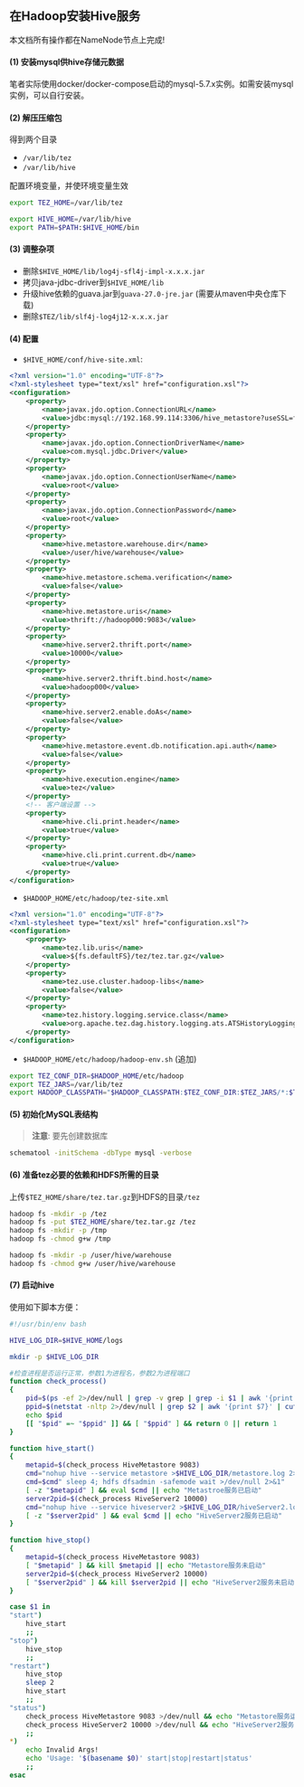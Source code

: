 ## 在Hadoop安装Hive服务

本文档所有操作都在NameNode节点上完成!

#### (1) 安装mysql供hive存储元数据

笔者实际使用docker/docker-compose启动的mysql-5.7.x实例。如需安装mysql实例，可以自行安装。

#### (2) 解压压缩包

得到两个目录

* `/var/lib/tez`
* `/var/lib/hive`

配置环境变量，并使环境变量生效

```bash
export TEZ_HOME=/var/lib/tez

export HIVE_HOME=/var/lib/hive
export PATH=$PATH:$HIVE_HOME/bin
```

#### (3) 调整杂项

* 删除`$HIVE_HOME/lib/log4j-sfl4j-impl-x.x.x.jar`
* 拷贝java-jdbc-driver到`$HIVE_HOME/lib`
* 升级hive依赖的guava.jar到`guava-27.0-jre.jar` (需要从maven中央仓库下载)
* 删除`$TEZ/lib/slf4j-log4j12-x.x.x.jar`

#### (4) 配置

* `$HIVE_HOME/conf/hive-site.xml`:

```xml
<?xml version="1.0" encoding="UTF-8"?>
<?xml-stylesheet type="text/xsl" href="configuration.xsl"?>
<configuration>
    <property>
        <name>javax.jdo.option.ConnectionURL</name>
        <value>jdbc:mysql://192.168.99.114:3306/hive_metastore?useSSL=false</value>
    </property>
    <property>
        <name>javax.jdo.option.ConnectionDriverName</name>
        <value>com.mysql.jdbc.Driver</value>
    </property>
    <property>
        <name>javax.jdo.option.ConnectionUserName</name>
        <value>root</value>
    </property>
    <property>
        <name>javax.jdo.option.ConnectionPassword</name>
        <value>root</value>
    </property>
    <property>
        <name>hive.metastore.warehouse.dir</name>
        <value>/user/hive/warehouse</value>
    </property>
    <property>
        <name>hive.metastore.schema.verification</name>
        <value>false</value>
    </property>
    <property>
        <name>hive.metastore.uris</name>
        <value>thrift://hadoop000:9083</value>
    </property>
    <property>
        <name>hive.server2.thrift.port</name>
        <value>10000</value>
    </property>
    <property>
        <name>hive.server2.thrift.bind.host</name>
        <value>hadoop000</value>
    </property>
    <property>
        <name>hive.server2.enable.doAs</name>
        <value>false</value>
    </property>
    <property>
        <name>hive.metastore.event.db.notification.api.auth</name>
        <value>false</value>
    </property>
    <property>
        <name>hive.execution.engine</name>
        <value>tez</value>
    </property>
    <!-- 客户端设置 -->
    <property>
        <name>hive.cli.print.header</name>
        <value>true</value>
    </property>
    <property>
        <name>hive.cli.print.current.db</name>
        <value>true</value>
    </property>
</configuration>
```

* `$HADOOP_HOME/etc/hadoop/tez-site.xml`

```xml
<?xml version="1.0" encoding="UTF-8"?>
<?xml-stylesheet type="text/xsl" href="configuration.xsl"?>
<configuration>
    <property>
        <name>tez.lib.uris</name>
        <value>${fs.defaultFS}/tez/tez.tar.gz</value>
    </property>
    <property>
        <name>tez.use.cluster.hadoop-libs</name>
        <value>false</value>
    </property>
    <property>
        <name>tez.history.logging.service.class</name>
        <value>org.apache.tez.dag.history.logging.ats.ATSHistoryLoggingService</value>
    </property>
</configuration>
```

* `$HADOOP_HOME/etc/hadoop/hadoop-env.sh` (追加)

```bash
export TEZ_CONF_DIR=$HADOOP_HOME/etc/hadoop
export TEZ_JARS=/var/lib/tez
export HADOOP_CLASSPATH="$HADOOP_CLASSPATH:$TEZ_CONF_DIR:$TEZ_JARS/*:$TEZ_JARS/lib/*"
```

#### (5) 初始化MySQL表结构

> **注意**: 要先创建数据库

```bash
schematool -initSchema -dbType mysql -verbose
```

#### (6) 准备tez必要的依赖和HDFS所需的目录

上传`$TEZ_HOME/share/tez.tar.gz`到HDFS的目录`/tez`

```bash
hadoop fs -mkdir -p /tez
hadoop fs -put $TEZ_HOME/share/tez.tar.gz /tez
hadoop fs -mkdir -p /tmp
hadoop fs -chmod g+w /tmp

hadoop fs -mkdir -p /user/hive/warehouse
hadoop fs -chmod g+w /user/hive/warehouse
```

#### (7) 启动hive

使用如下脚本方便：

```bash
#!/usr/bin/env bash

HIVE_LOG_DIR=$HIVE_HOME/logs

mkdir -p $HIVE_LOG_DIR

#检查进程是否运行正常，参数1为进程名，参数2为进程端口
function check_process()
{
    pid=$(ps -ef 2>/dev/null | grep -v grep | grep -i $1 | awk '{print $2}')
    ppid=$(netstat -nltp 2>/dev/null | grep $2 | awk '{print $7}' | cut -d '/' -f 1)
    echo $pid
    [[ "$pid" =~ "$ppid" ]] && [ "$ppid" ] && return 0 || return 1
}

function hive_start()
{
    metapid=$(check_process HiveMetastore 9083)
    cmd="nohup hive --service metastore >$HIVE_LOG_DIR/metastore.log 2>&1 &"
    cmd=$cmd" sleep 4; hdfs dfsadmin -safemode wait >/dev/null 2>&1"
    [ -z "$metapid" ] && eval $cmd || echo "Metastroe服务已启动"
    server2pid=$(check_process HiveServer2 10000)
    cmd="nohup hive --service hiveserver2 >$HIVE_LOG_DIR/hiveServer2.log 2>&1 &"
    [ -z "$server2pid" ] && eval $cmd || echo "HiveServer2服务已启动"
}

function hive_stop()
{
    metapid=$(check_process HiveMetastore 9083)
    [ "$metapid" ] && kill $metapid || echo "Metastore服务未启动"
    server2pid=$(check_process HiveServer2 10000)
    [ "$server2pid" ] && kill $server2pid || echo "HiveServer2服务未启动"
}

case $1 in
"start")
    hive_start
    ;;
"stop")
    hive_stop
    ;;
"restart")
    hive_stop
    sleep 2
    hive_start
    ;;
"status")
    check_process HiveMetastore 9083 >/dev/null && echo "Metastore服务运行正常" || echo "Metastore服务运行异常"
    check_process HiveServer2 10000 >/dev/null && echo "HiveServer2服务运行正常" || echo "HiveServer2服务运行异常"
    ;;
*)
    echo Invalid Args!
    echo 'Usage: '$(basename $0)' start|stop|restart|status'
    ;;
esac
```
